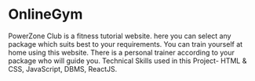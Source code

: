 # OnlineGym
PowerZone Club is a fitness tutorial website. here you can select any
package which suits best to your requirements. 
You can train yourself at home using this website. 
There is a personal trainer according to your package who will guide you.
Technical Skills used in this Project- HTML & CSS, JavaScript, DBMS, ReactJS.
